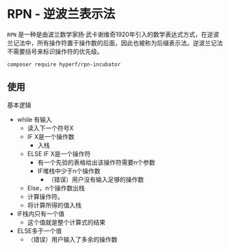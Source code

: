 # RPN - 逆波兰表示法

`RPN` 是一种是由波兰数学家扬·武卡谢维奇1920年引入的数学表达式方式，在逆波兰记法中，所有操作符置于操作数的后面，因此也被称为后缀表示法。逆波兰记法不需要括号来标识操作符的优先级。

```
composer require hyperf/rpn-incubator
```

## 使用

基本逻辑

- while 有输入
  - 读入下一个符号X
  - IF X是一个操作数
    - 入栈
  - ELSE IF X是一个操作符
    - 有一个先验的表格给出该操作符需要n个参数
    - IF堆栈中少于n个操作数
      - （错误）用户没有输入足够的操作数
  - Else，n个操作数出栈
  - 计算操作符。
  - 将计算所得的值入栈
- IF栈内只有一个值
  - 这个值就是整个计算式的结果
- ELSE多于一个值
  - （错误）用户输入了多余的操作数
